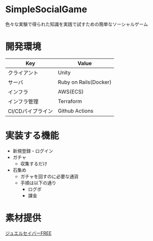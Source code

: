 # SimpleSocialGame
色々な実験で得られた知識を実践で試すための簡単なソーシャルゲーム

# 開発環境

| Key               | Value                 |
| ----------------- | --------------------- |
| クライアント      | Unity                 |
| サーバ            | Ruby on Rails(Docker) |
| インフラ          | AWS(ECS)              |
| インフラ管理      | Terraform             |
| CI/CDパイプライン | Github Actions        |

# 実装する機能

- 新規登録・ログイン
- ガチャ
  - 収集するだけ
- 石集め
  - ガチャを回すのに必要な通貨
  - 手順は以下の通り
    - ログボ
    - 課金

# 素材提供
[ジュエルセイバーFREE](http://www.jewel-s.jp/)
